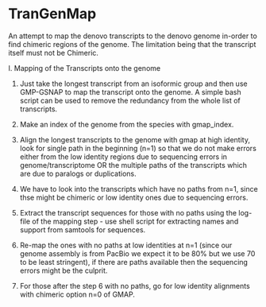 # TranGenMap

An attempt to map the denovo transcripts to the denovo genome in-order to find chimeric regions of the genome. The limitation being that the transcript itself must not be Chimeric.


I. Mapping of the Transcripts onto the genome
1) Just take the longest transcript from an isoformic group and then use GMP-GSNAP to map the transcript onto the genome. A simple bash script can be used to remove the redundancy from the whole list of transcripts.

2) Make an index of the genome from the species with gmap_index.

3) Align the longest transcripts to the genome with gmap at high identity, look for single path in the beginning (n=1) so that we do not make errors either from the low identity regions due to sequencing errors in genome/transcriptome OR the multiple paths of the transcripts which are due to paralogs or duplications.

4) We have to look into the transcripts which have no paths from n=1, since thse might be chimeric or low identity ones due to sequencing errors.

5) Extract the transcript sequences for those with no paths using the log-file of the mapping step - use shell script for extracting names and support from samtools for sequences.

6) Re-map the ones with no paths at low identities at n=1 (since our genome assembly is from PacBio we expect it to be 80% but we use 70 to be least stringent), if there are paths available then the sequencing errors might be the culprit.

7) For those after the step 6 with no paths, go for low identity alignments with chimeric option n=0 of GMAP.

